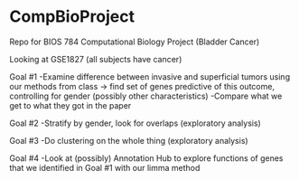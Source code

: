 # CompBioProject
Repo for BIOS 784 Computational Biology Project (Bladder Cancer)

Looking at GSE1827 (all subjects have cancer)

Goal #1
-Examine difference between invasive and superficial tumors using our methods from class
    -> find set of genes predictive of this outcome, controlling for gender (possibly other characteristics)
-Compare what we get to what they got in the paper

Goal #2
-Stratify by gender, look for overlaps (exploratory analysis)

Goal #3
-Do clustering on the whole thing (exploratory analysis)

Goal #4
-Look at (possibly) Annotation Hub to explore functions of genes that we identified in Goal #1 with our limma method